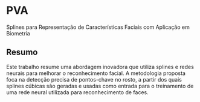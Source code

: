 # PVA
Splines para Representação de Características Faciais com Aplicação em Biometria

## Resumo

Este trabalho resume uma abordagem inovadora que utiliza splines e redes neurais para melhorar o reconhecimento facial. A metodologia proposta foca na detecção precisa de pontos-chave no rosto, a partir dos quais splines cúbicas são geradas e usadas como entrada para o treinamento de uma rede neural utilizada para reconhecimento de faces.
